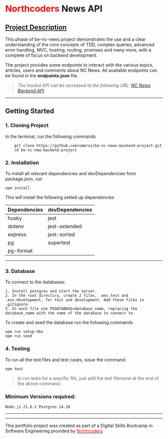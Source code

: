 # <span style="color:red">Northcoders</span> News API

<h2 style="border-bottom:0px"> <u>Project Description</u> </h2>
This phase of be-nc-news project demonstrates the use and a clear understanding of the core concepts of TDD, complex queries, advanced error handling, MVC, hosting, routing, promises and many more, with a complete of focus on backend development.

The project provides some endpoints to interact with the various topics, articles, users and comments about NC News. All available endpoints can be found in the **endpoints.json** file.

>*The hosted API can be accessed at the following URL: [NC News Backend API](https://be-nc-news-backend-project.onrender.com/api)*
---
## Getting Started
### 1. Cloning Project

In the terminal, run the following commands
```
    git clone https://github.com/umerxz/be-nc-news-backend-project.git
    cd be-nc-new-backend-project
```
### 2. Installation
To install all relevant dependencies and devDependencies from package.json, run
```    
npm install
```
This will install the following setted up dependencies

| Dependencies | devDependencies |
|--------------|-----------------| 
| husky | jest |
| dotenv | jest-extended |
| express | jest-sorted |
| pg | supertest |
| pg-format ||

---

### 3. Database

To connect to the databases:

    1. Install postgres and start the server. 
    2. In the root directiry, create 2 files, .env.test and .env.development, for test and development. Add these files in .gitignore.
    3. In each file use PGDATABASE=database_name, replacing the database_name with the name of the database to connect to.

To create and seed the database run the following commands  
```
npm run setup-dbs
npm run seed
````

### 4. Testing

To run all the test files and test cases, issue the command:
```
npm test 
``` 
>to run tests for a specific file, just add the test filename at the end of the above command.
### Minimum Versions required: 
` Node.js 21.6.1 Postgres 14.10 `

--- 
---
This portfolio project was created as part of a Digital Skills Bootcamp in Software Engineering provided by [<span style="color:red">Northcoders</span>](https://northcoders.com/)